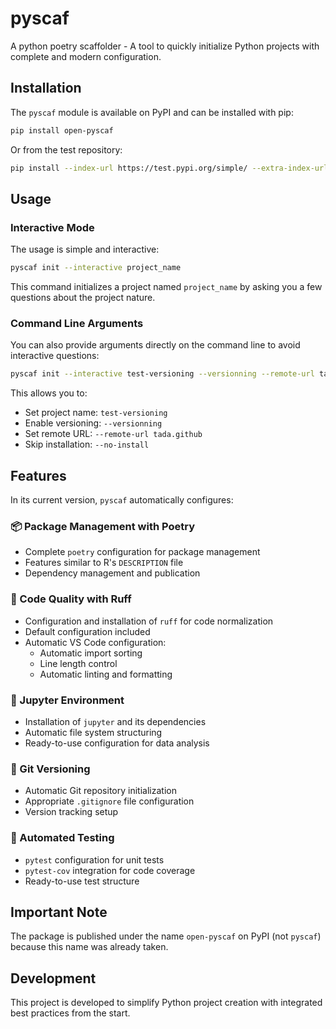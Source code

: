 # pyscaf

A python poetry scaffolder - A tool to quickly initialize Python projects with complete and modern configuration.

## Installation

The `pyscaf` module is available on PyPI and can be installed with pip:

```bash
pip install open-pyscaf
```

Or from the test repository:

```bash
pip install --index-url https://test.pypi.org/simple/ --extra-index-url https://pypi.org/simple open-pyscaf
```

## Usage

### Interactive Mode

The usage is simple and interactive:

```bash
pyscaf init --interactive project_name
```

This command initializes a project named `project_name` by asking you a few questions about the project nature.

### Command Line Arguments

You can also provide arguments directly on the command line to avoid interactive questions:

```bash
pyscaf init --interactive test-versioning --versionning --remote-url tada.github --no-install
```

This allows you to:
- Set project name: `test-versioning`
- Enable versioning: `--versionning`
- Set remote URL: `--remote-url tada.github`
- Skip installation: `--no-install`

## Features

In its current version, `pyscaf` automatically configures:

### 📦 Package Management with Poetry
- Complete `poetry` configuration for package management
- Features similar to R's `DESCRIPTION` file
- Dependency management and publication

### 🎯 Code Quality with Ruff
- Configuration and installation of `ruff` for code normalization
- Default configuration included
- Automatic VS Code configuration:
  - Automatic import sorting
  - Line length control
  - Automatic linting and formatting

### 📓 Jupyter Environment
- Installation of `jupyter` and its dependencies
- Automatic file system structuring
- Ready-to-use configuration for data analysis

### 🔄 Git Versioning
- Automatic Git repository initialization
- Appropriate `.gitignore` file configuration
- Version tracking setup

### 🧪 Automated Testing
- `pytest` configuration for unit tests
- `pytest-cov` integration for code coverage
- Ready-to-use test structure

## Important Note

The package is published under the name `open-pyscaf` on PyPI (not `pyscaf`) because this name was already taken.

## Development

This project is developed to simplify Python project creation with integrated best practices from the start.


